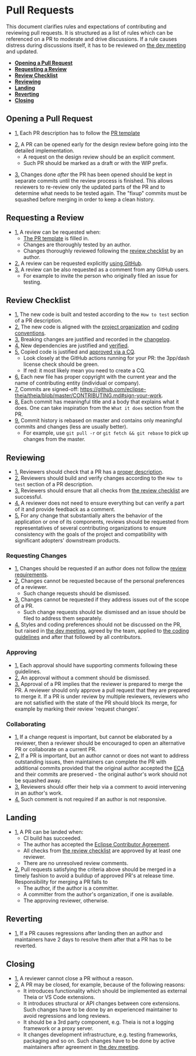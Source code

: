 # Pull Requests

This document clarifies rules and expectations of contributing and reviewing pull requests.
It is structured as a list of rules which can be referenced on a PR to moderate and drive discussions.
If a rule causes distress during discussions itself, it has to be reviewed on [the dev meeting](https://github.com/eclipse-theia/theia/wiki/Dev-Meetings) and updated.

- [**Opening a Pull Request**](#opening-a-pull-request)
- [**Requesting a Review**](#requesting-a-review)
- [**Review Checklist**](#review-checklist)
- [**Reviewing**](#reviewing)
- [**Landing**](#landing)
- [**Reverting**](#reverting)
- [**Closing**](#closing)

## Opening a Pull Request

<a name="pr-template"></a>

- [1.](#pr-template) Each PR description has to follow the [PR template](https://github.com/eclipse-theia/theia/blob/master/.github/PULL_REQUEST_TEMPLATE.md)

<a name="design-review"></a>

- [2.](#design-review) A PR can be opened early for the design review before going into the detailed implementation.
  - A request on the design review should be an explicit comment.
  - Such PR should be marked as a draft or with the WIP prefix.

<a name="fixups"></a>

- [3.](#fixups) Changes done _after_ the PR has been opened should be kept in separate commits until the review process is finished. This allows reviewers to re-review only the updated parts of the PR and to determine what needs to be tested again. The "fixup" commits must be squashed before merging in order to keep a clean history.

## Requesting a Review

<a name="review-reqs"></a>

- [1.](#review-reqs) A review can be requested when:
  - [The PR template](#pr-template) is filled in.
  - Changes are thoroughly tested by an author.
  - Changes thoroughly reviewed following the [review checklist](#review-checklist) by an author.
<a name="review-request-gh"></a>
- [2.](#review-request-gh) A review can be requested explicitly [using GitHub](https://docs.github.com/en/pull-requests/collaborating-with-pull-requests/proposing-changes-to-your-work-with-pull-requests/requesting-a-pull-request-review).
<a name="review-request-comment"></a>
- [3.](#review-request-comment) A review can be also requested as a comment from any GitHub users.
  - For example to invite the person who originally filed an issue for testing.

## Review Checklist

<a name="checklist-build-and-test"></a>

- [1.](#checklist-build-and-test) The new code is built and tested according to the `How to test` section of a PR description.
<a name="checklist-project-org"></a>
- [2.](#checklist-project-org) The new code is aligned with the [project organization](code-organization.md) and [coding conventions](coding-guidelines.md).
<a name="checklist-breaking-changes"></a>
- [3.](#checklist-breaking-changes) Breaking changes are justified and recorded in the [changelog](https://github.com/eclipse-theia/theia/blob/master/CHANGELOG.md).
<a name="checklist-dependencies"></a>
- [4.](#checklist-dependencies) New dependencies are justified and [verified](https://github.com/eclipse-theia/theia/wiki/Registering-CQs#wip---new-ecd-theia-intellectual-property-clearance-approach-experimental).
<a name="checklist-copied-code"></a>
- [5.](#checklist-copied-code) Copied code is justified and [approved via a CQ](https://github.com/eclipse-theia/theia/wiki/Registering-CQs#case-3rd-party-project-code-copiedforked-from-another-project-into-eclipse-theia-maintained-by-us).
  - Look closely at the GitHub actions running for your PR: the 3pp/dash license check should be green.
  - If red: it most likely mean you need to create a CQ.
<a name="checklist-copyright"></a>
- [6.](#checklist-copyright) Each new file has proper copyright with the current year and the name of contributing entity (individual or company).
<a name="checklist-sign-off"></a>
- [7.](#checklist-sign-off) Commits are signed-off: <https://github.com/eclipse-theia/theia/blob/master/CONTRIBUTING.md#sign-your-work>.
<a name="checklist-meaningful-commits"></a>
- [8.](#checklist-meaningful-commits) Each commit has meaningful title and a body that explains what it does. One can take inspiration from the `What it does` section from the PR.
<a name="checklist-commit-history"></a>
- [9.](#checklist-commit-history) Commit history is rebased on master and contains only meaningful commits and changes (less are usually better).
  - For example, use `git pull -r` or `git fetch && git rebase` to pick up changes from the master.

## Reviewing

<a name="reviewing-template"></a>

- [1.](#reviewing-template) Reviewers should check that a PR has a [proper description](#pr-template).
<a name="reviewing-fn"></a>
- [2.](#reviewing-fn) Reviewers should build and verify changes according to the `How to test` section of a PR description.
<a name="reviewing-checklist"></a>
- [3.](#reviewing-checklist) Reviewers should ensure that all checks from [the review checklist](#review-checklist) are successful.
<a name="reviewing-share"></a>
- [4.](#reviewing-share) A reviewer does not need to ensure everything but can verify a part of it and provide feedback as a comment.
<a name="review-consultation"></a>
- [5.](#review-consultation) For any change that substantially alters the behavior of the application or one of its components, reviews should be requested from representatives of several contributing organizations to ensure consistency with the goals of the project and compatibility with significant adopters' downstream products.

### Requesting Changes

<a name="changes-review-reqs"></a>

- [1.](#changes-review-reqs) Changes should be requested if an author does not follow the [review requirements](#review-reqs).
<a name="changes-no-nit"></a>
- [2.](#changes-no-nit) Changes cannot be requested because of the personal preferences of a reviewer.
  - Such change requests should be dismissed.
<a name="changes-no-out-of-scope"></a>
- [3.](#changes-no-out-of-scope) Changes cannot be requested if they address issues out of the scope of a PR.
  - Such change requests should be dismissed and an issue should be filed to address them separately.
<a name="changes-style-agreement"></a>
- [4.](#changes-style-agreement) Styles and coding preferences should not be discussed on the PR, but raised in [the dev meeting](https://github.com/eclipse-theia/theia/wiki/Dev-Meetings),
  agreed by the team, applied to [the coding guidelines](coding-guidelines.md) and after that followed by all contributors.

### Approving

<a name="justifying-approve"></a>

- [1.](#justifying-approve) Each approval should have supporting comments following these guidelines.
<a name="dismissing-approve"></a>
- [2.](#dismissing-approve) An approval without a comment should be dismissed.
<a name="approval-finality"></a>
- [3.](#approval-finality) Approval of a PR implies that the reviewer is prepared to merge the PR. A reviewer should only approve a pull request that they are prepared to merge it. If a PR is under review by multiple reviewers, reviewers who are not satisfied with the state of the PR should block its merge, for example by marking their review 'request changes'.

### Collaborating

<a name="collaboration-on-pr"></a>

- [1.](#collaboration-on-pr) If a change request is important, but cannot be elaborated by a reviewer,
then a reviewer should be encouraged to open an alternative PR or collaborate on a current PR.
<a name="completing-pr"></a>
- [2.](#completing-pr) If a PR is important, but an author cannot or does not want to address outstanding issues,
then maintainers can complete the PR with additional commits
provided that the original author accepted the [ECA](https://github.com/eclipse-theia/theia/blob/master/CONTRIBUTING.md#eclipse-contributor-agreement) and their commits are preserved - the original author's work should not be squashed away.
<a name="suggesting-help-on-pr"></a>
- [3.](#suggesting-help-on-pr) Reviewers should offer their help via a comment to avoid intervening in an author's work.
<a name="landing-stale-pr"></a>
- [4.](#landing-stale-pr) Such comment is not required if an author is not responsive.

## Landing

<a name="landing-pr"></a>

- [1.](#landing-pr) A PR can be landed when:
  - CI build has succeeded.
  - The author has accepted the [Eclipse Contributor Agreement](https://github.com/eclipse-theia/theia/blob/master/CONTRIBUTING.md#eclipse-contributor-agreement).
  - All checks from [the review checklist](#review-checklist) are approved by at least one reviewer.
  - There are no unresolved review comments.
<a name="merging-pr"></a>
- [2.](#merging-pr) Pull requests satisfying the criteria above should be merged in a timely fashion to avoid a buildup of approved PR's at release time. Responsibility for merging a PR falls to
  - The author, if the author is a committer.
  - A committer from the author's organization, if one is available.
  - The approving reviewer, otherwise.

## Reverting

<a name="reverting-pr"></a>

- [1.](#reverting-pr) If a PR causes regressions after landing
then an author and maintainers have 2 days to resolve them after that a PR has to be reverted.

## Closing

<a name="closing-pr"></a>

- [1.](#closing-pr) A reviewer cannot close a PR without a reason.
<a name="closing-pr-reasons"></a>
- [2.](#closing-pr-reasons) A PR may be closed, for example, because of the following reasons:
  - It introduces functionality which should be implemented as external Theia or VS Code extensions.
  - It introduces structural or API changes between core extensions.
  Such changes have to be done by an experienced maintainer to avoid regressions and long reviews.
  - It should be a 3rd party component, e.g. Theia is not a logging framework or a proxy server.
  - It changes development infrastructure, e.g. testing frameworks, packaging and so on.
Such changes have to be done by active maintainers after agreement in [the dev meeting](https://github.com/eclipse-theia/theia/wiki/Dev-Meetings).
